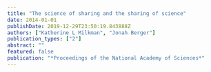 ```yaml
---
title: "The science of sharing and the sharing of science"
date: 2014-01-01
publishDate: 2019-12-29T23:50:19.843888Z
authors: ["Katherine L Milkman", "Jonah Berger"]
publication_types: ["2"]
abstract: ""
featured: false
publication: "*Proceedings of the National Academy of Sciences*"
---
```


